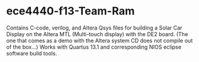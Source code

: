 ece4440-f13-Team-Ram
====================
Contains C-code, verilog, and Altera Qsys files for building a Solar Car Display on the Altera MTL (Multi-touch display) with the DE2 board. (The one that comes as a demo with the Altera system CD does not compile out of the box...) Works with Quartus 13.1 and corresponding NIOS eclipse software build tools.
